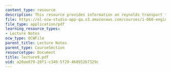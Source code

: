 ```yaml
---
content_type: resource
description: This resource provides information on reynolds transport theorem.
file: https://ol-ocw-studio-app-qa.s3.amazonaws.com/courses/1-060-engineering-mechanics-ii-spring-2006/a20ae07928f1c3405f29468952b7329c_lecture9.pdf
file_type: application/pdf
learning_resource_types:
- Lecture Notes
ocw_type: OCWFile
parent_title: Lecture Notes
parent_type: CourseSection
resourcetype: Document
title: lecture9.pdf
uid: a20ae079-28f1-c340-5f29-468952b7329c
---
```

